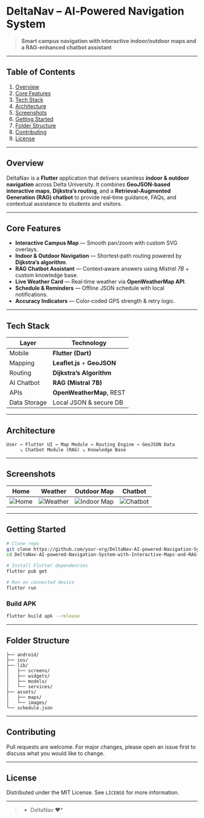 # **DeltaNav – AI‑Powered Navigation System**

> **Smart campus navigation with interactive indoor/outdoor maps and a RAG‑enhanced chatbot assistant**

---

## **Table of Contents**

1. [Overview](#overview)
2. [Core Features](#core-features)
3. [Tech Stack](#tech-stack)
4. [Architecture](#architecture)
5. [Screenshots](#screenshots)
6. [Getting Started](#getting-started)
7. [Folder Structure](#folder-structure)
8. [Contributing](#contributing)
9. [License](#license)

---

## **Overview**

DeltaNav is a **Flutter** application that delivers seamless **indoor & outdoor navigation** across Delta University.
It combines **GeoJSON‑based interactive maps**, **Dijkstra’s routing**, and a **Retrieval‑Augmented Generation (RAG) chatbot** to provide real‑time guidance, FAQs, and contextual assistance to students and visitors.

---

## **Core Features**

* **Interactive Campus Map** — Smooth pan/zoom with custom SVG overlays.
* **Indoor & Outdoor Navigation** — Shortest‑path routing powered by **Dijkstra’s algorithm**.
* **RAG Chatbot Assistant** — Context‑aware answers using *Mistral 7B* + custom knowledge base.
* **Live Weather Card** — Real‑time weather via **OpenWeatherMap API**.
* **Schedule & Reminders** — Offline JSON schedule with local notifications.
* **Accuracy Indicators** — Color‑coded GPS strength & retry logic.

---

## **Tech Stack**

| Layer        | Technology                   |
| ------------ | ---------------------------- |
| Mobile       | **Flutter (Dart)**           |
| Mapping      | **Leaflet.js** + **GeoJSON** |
| Routing      | **Dijkstra’s Algorithm**     |
| AI Chatbot   | **RAG (Mistral 7B)**         |
| APIs         | **OpenWeatherMap**, REST     |
| Data Storage | Local JSON & secure DB       |

---

## **Architecture**

```
User → Flutter UI → Map Module → Routing Engine → GeoJSON Data
     ↘ Chatbot Module (RAG) ↘ Knowledge Base
```

---

## **Screenshots**

| Home                                                                                     | Weather                                                                                     | Outdoor Map                                                                                     | Chatbot                                                                                     |
| ---------------------------------------------------------------------------------------- | ------------------------------------------------------------------------------------------- | ---------------------------------------------------------------------------------------------- | ------------------------------------------------------------------------------------------- |
| ![Home](https://github.com/user-attachments/assets/2030aee2-f247-4d1b-8115-84475f3d0ffb) | ![Weather](https://github.com/user-attachments/assets/5e42a9fa-1fff-431d-9e44-40aad6ea5b68) | ![Indoor Map](https://github.com/user-attachments/assets/8903c2de-444d-41a6-a41b-2933038487fe) | ![Chatbot](https://github.com/user-attachments/assets/ec13cdf5-c622-48f7-9752-c84635b94b58) |

---

## **Getting Started**

```bash
# Clone repo
git clone https://github.com/your‑org/DeltaNav‑AI‑powered‑Navigation‑System‑with‑Interactive‑Maps‑and‑RAG‑Enhanced‑Chat‑Bot‑Assistant.git
cd DeltaNav‑AI‑powered‑Navigation‑System‑with‑Interactive‑Maps‑and‑RAG‑Enhanced‑Chat‑Bot‑Assistant

# Install Flutter dependencies
flutter pub get

# Run on connected device
flutter run
```

### Build APK

```bash
flutter build apk --release
```

---

## **Folder Structure**

```
├── android/
├── ios/
├── lib/
│   ├── screens/
│   ├── widgets/
│   ├── models/
│   └── services/
├── assets/
│   ├── maps/
│   └── images/
└── schedule.json
```

---

## **Contributing**

Pull requests are welcome. For major changes, please open an issue first to discuss what you would like to change.

---

## **License**

Distributed under the MIT License. See `LICENSE` for more information.

---

> * DeltaNav ❤️*